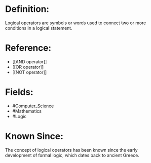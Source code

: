 

# Definition:
Logical operators are symbols or words used to connect two or more conditions in a logical statement.

# Reference:
- [[AND operator]]
- [[OR operator]]
- [[NOT operator]]

# Fields: 
- #Computer_Science
- #Mathematics
- #Logic

# Known Since:
The concept of logical operators has been known since the early development of formal logic, which dates back to ancient Greece.

